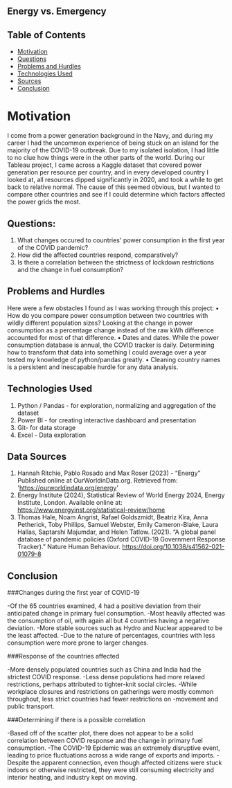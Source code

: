 ## Energy vs. Emergency
## Table of Contents
* [Motivation](#motivation)
* [Questions](#questions)
* [Problems and Hurdles](#problems-and-hurdles)
* [Technologies Used](#technologies-used)
* [Sources](#sources)
* [Conclusion](#conclusion)

# Motivation
I come from a power generation background in the Navy, and during my career I had the uncommon experience of being stuck on an island for the majority of the COVID-19 outbreak. Due to my isolated isolation, I had little to no clue how things were in the other parts of the world. During our Tableau project, I came across a Kaggle dataset that covered power generation per resource per country, and in every developed country I looked at, all resources dipped significantly in 2020, and took a while to get back to relative normal. The cause of this seemed obvious, but I wanted to compare other countries and see if I could determine which factors affected the power grids the most.

## Questions:
1) What changes occured to countries' power consumption in the first year of the COVID pandemic?
2) How did the affected countries respond, comparatively?
3) Is there a correlation between the strictness of lockdown restrictions and the change in fuel consumption?


## Problems and Hurdles
Here were a few obstacles I found as I was working through this project:
•	How do you compare power consumption between two countries with wildly different population sizes? Looking at the change in power consumption as a percentage change instead of the raw kWh difference accounted for most of that difference.
•	Dates and dates. While the power consumption database is annual, the COVID tracker is daily. Determining how to transform that data into something I could average over a year tested my knowledge of python/pandas greatly.
•	Cleaning country names is a persistent and inescapable hurdle for any data analysis.


## Technologies Used
1) Python / Pandas - for exploration, normalizing and aggregation of the dataset
2) Power BI - for creating interactive   dashboard and presentation
4) Git- for data storage
5) Excel - Data exploration



## Data Sources
1) Hannah Ritchie, Pablo Rosado and Max Roser (2023) - “Energy” Published online at OurWorldinData.org. Retrieved from: 'https://ourworldindata.org/energy' 
2) Energy Institute (2024), Statistical Review of World Energy 2024, Energy Institute, London. Available online at: https://www.energyinst.org/statistical-review/home
3) Thomas Hale, Noam Angrist, Rafael Goldszmidt, Beatriz Kira, Anna Petherick, Toby Phillips, Samuel Webster, Emily Cameron-Blake, Laura Hallas, Saptarshi Majumdar, and Helen Tatlow. (2021). “A global panel database of pandemic policies (Oxford COVID-19 Government Response Tracker).” Nature Human Behaviour. https://doi.org/10.1038/s41562-021-01079-8


## Conclusion
###Changes during the first year of COVID-19

-Of the 65 countries examined, 4 had a positive deviation from their anticipated change in primary fuel consumption.
-Most heavily affected was the consumption of oil, with again all but 4 countries having a negative deviation.
-More stable sources such as Hydro and Nuclear appeared to be the least affected.
-Due to the nature of percentages, countries with less consumption were more prone to larger changes.


###Response of the countries affected

-More densely populated countries such as China and India had the strictest COVID response.
-Less dense populations had more relaxed restrictions, perhaps attributed to tighter-knit social circles.
-While workplace closures and restrictions on gatherings were mostly common throughout, less strict countries had fewer restrictions on -movement and public transport.


###Determining if there is a possible correlation

-Based off of the scatter plot, there does not appear to be a solid correlation between COVID response and the change in primary fuel consumption.
-The COVID-19 Epidemic was an extremely disruptive event, leading to price fluctuations across a wide range of exports and imports.
-Despite the apparent connection, even though affected citizens were stuck indoors or otherwise restricted, they were still consuming electricity and interior heating, and industry kept on moving.